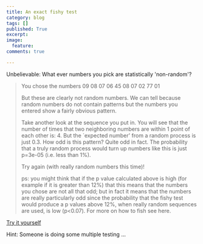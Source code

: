 ```yaml
---
title: An exact fishy test
category: blog
tags: []
published: True
excerpt: 
image: 
  feature:
comments: true

---
```


Unbelievable: What ever numbers you pick are statistically 'non-random'?

> You chose the numbers 09 08 07 06 45 08 07 02 77 01
> 
> But these are clearly not random numbers. We can tell because random numbers do not contain patterns but the numbers you entered show a fairly obvious pattern.
> 
> Take another look at the sequence you put in. You will see that the number of times that two neighboring numbers are within 1 point of each other is: 4. But the `expected number' from a random process is just 0.3. How odd is this pattern? Quite odd in fact. The probability that a truly random process would turn up numbers like this is just p=3e-05 (i.e. less than 1%).
> 
> Try again (with really random numbers this time)!
> 
> ps: you might think that if the p value calculated above is high (for example if it is greater than 12%) that this means that the numbers you chose are not all that odd; but in fact it means that the numbers are really particularly odd since the probability that the fishy test would produce a p values above 12%, when really random sequences are used, is low (p<0.07). For more on how to fish see here.

[Try it yourself](https://macartan.shinyapps.io/fish/)

Hint: Someone is doing some multiple testing ...
